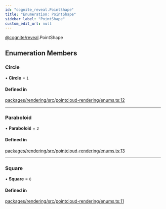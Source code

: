 ```yaml
---
id: "cognite_reveal.PointShape"
title: "Enumeration: PointShape"
sidebar_label: "PointShape"
custom_edit_url: null
---
```


[@cognite/reveal](../modules/cognite_reveal.md).PointShape

## Enumeration Members

### Circle

• **Circle** = ``1``

#### Defined in

[packages/rendering/src/pointcloud-rendering/enums.ts:12](https://github.com/cognitedata/reveal/blob/e9e26d38/viewer/packages/rendering/src/pointcloud-rendering/enums.ts#L12)

___

### Paraboloid

• **Paraboloid** = ``2``

#### Defined in

[packages/rendering/src/pointcloud-rendering/enums.ts:13](https://github.com/cognitedata/reveal/blob/e9e26d38/viewer/packages/rendering/src/pointcloud-rendering/enums.ts#L13)

___

### Square

• **Square** = ``0``

#### Defined in

[packages/rendering/src/pointcloud-rendering/enums.ts:11](https://github.com/cognitedata/reveal/blob/e9e26d38/viewer/packages/rendering/src/pointcloud-rendering/enums.ts#L11)
